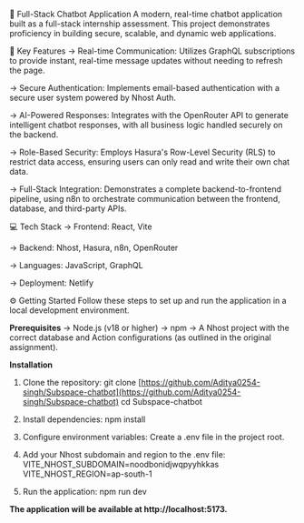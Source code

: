 🤖 Full-Stack Chatbot Application
A modern, real-time chatbot application built as a full-stack internship assessment. This project demonstrates proficiency in building secure, scalable, and dynamic web applications.

🚀 Key Features
-> Real-time Communication: Utilizes GraphQL subscriptions to provide instant, real-time message updates without needing to refresh the page.

-> Secure Authentication: Implements email-based authentication with a secure user system powered by Nhost Auth.

-> AI-Powered Responses: Integrates with the OpenRouter API to generate intelligent chatbot responses, with all business logic handled securely on the backend.

-> Role-Based Security: Employs Hasura's Row-Level Security (RLS) to restrict data access, ensuring users can only read and write their own chat data.

-> Full-Stack Integration: Demonstrates a complete backend-to-frontend pipeline, using n8n to orchestrate communication between the frontend, database, and third-party APIs.

💻 Tech Stack
-> Frontend: React, Vite

-> Backend: Nhost, Hasura, n8n, OpenRouter

-> Languages: JavaScript, GraphQL

-> Deployment: Netlify

⚙️ Getting Started
Follow these steps to set up and run the application in a local development environment.

**Prerequisites**
-> Node.js (v18 or higher)
-> npm
-> A Nhost project with the correct database and Action configurations (as outlined in the original assignment).

**Installation**
1. Clone the repository:
                     git clone [https://github.com/Aditya0254-singh/Subspace-chatbot](https://github.com/Aditya0254-singh/Subspace-chatbot)
                     cd Subspace-chatbot

2. Install dependencies:
                     npm install

3. Configure environment variables:
                     Create a .env file in the project root.
   
4. Add your Nhost subdomain and region to the .env file:
                     VITE_NHOST_SUBDOMAIN=noodbonidjwqpyyhkkas
                     VITE_NHOST_REGION=ap-south-1

5. Run the application:
                     npm run dev

**The application will be available at http://localhost:5173.**
